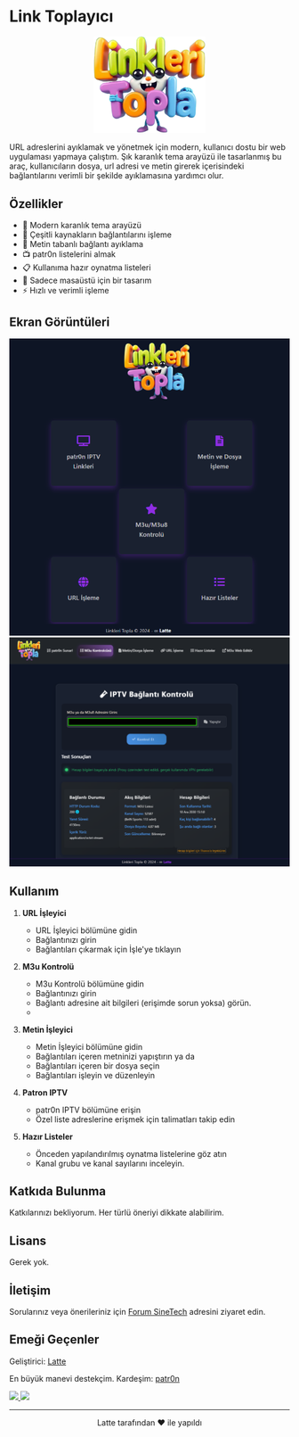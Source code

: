 # Link Toplayıcı

<p align="center">
  <img src="img/logo.png" alt="Link Toplayıcı Logo" width="200">
</p>

URL adreslerini ayıklamak ve yönetmek için modern, kullanıcı dostu bir web uygulaması yapmaya çalıştım. Şık karanlık tema arayüzü ile tasarlanmış bu araç, kullanıcıların dosya, url adresi ve metin girerek içerisindeki bağlantılarını verimli bir şekilde ayıklamasına  yardımcı olur.

## Özellikler

- 🎨 Modern karanlık tema arayüzü
- 🔗 Çeşitli kaynakların bağlantılarını işleme
- 📝 Metin tabanlı bağlantı ayıklama
- 📺 patr0n listelerini almak
- 📋 Kullanıma hazır oynatma listeleri
- 📱 Sadece masaüstü için bir tasarım
- ⚡ Hızlı ve verimli işleme

## Ekran Görüntüleri

<p align="center">
  <img src="https://raw.githubusercontent.com/GitLatte/patr0n/refs/heads/site/img/ss/screenshot1.png" alt="Ekran Görüntüsü 1" width="600">
  <img src="https://raw.githubusercontent.com/GitLatte/patr0n/refs/heads/site/img/ss/m3u-m3u8-kontrolcusu.png" alt="Ekran Görüntüsü 2" width="600">
</p>

## Kullanım

1. **URL İşleyici**
   - URL İşleyici bölümüne gidin
   - Bağlantınızı girin
   - Bağlantıları çıkarmak için İşle'ye tıklayın

1. **M3u Kontrolü**
   - M3u Kontrolü bölümüne gidin
   - Bağlantınızı girin
   - Bağlantı adresine ait bilgileri (erişimde sorun yoksa) görün.
   - 
2. **Metin İşleyici**
   - Metin İşleyici bölümüne gidin
   - Bağlantıları içeren metninizi yapıştırın 
     ya da
   - Bağlantıları içeren bir dosya seçin  
   - Bağlantıları işleyin ve düzenleyin

3. **Patron IPTV**
   - patr0n IPTV bölümüne erişin
   - Özel liste adreslerine erişmek için talimatları takip edin

4. **Hazır Listeler**
   - Önceden yapılandırılmış oynatma listelerine göz atın
   - Kanal grubu ve kanal sayılarını inceleyin.

## Katkıda Bulunma

Katkılarınızı bekliyorum. Her türlü öneriyi dikkate alabilirim.

## Lisans

Gerek yok.

## İletişim

Sorularınız veya önerileriniz için [Forum SineTech](https://forum.sinetech.tr/uye/latte.1668/) adresini ziyaret edin.

## Emeği Geçenler

Geliştirici: [Latte](https://github.com/GitLatte)

En büyük manevi destekçim. Kardeşim: [patr0n](https://github.com/patr0nq)

<a href="https://github.com/gitLatte/patr0n/graphs/contributors">
  <img src="https://contrib.rocks/image?repo=gitLatte/patr0n" />
</a>

<a href="https://github.com/patr0nq/patronSpor/graphs/contributors">
  <img src="https://contrib.rocks/image?repo=patr0nq/patronSpor" />
</a>

---

<p align="center">
Latte tarafından ❤️ ile yapıldı
</p>

